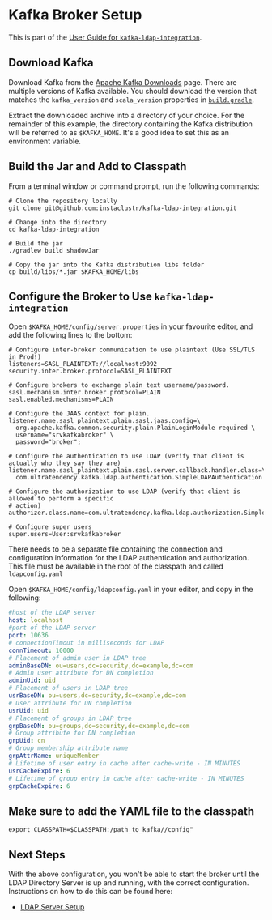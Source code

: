 # Kafka Broker Setup

This is part of the [User Guide for `kafka-ldap-integration`](index.md).

## Download Kafka

Download Kafka from the [Apache Kafka Downloads](http://kafka.apache.org/downloads) page. There are
multiple versions of Kafka available. You should download the version that matches the
`kafka_version` and `scala_version` properties in [`build.gradle`](../build.gradle).

Extract the downloaded archive into a directory of your choice. For the remainder of this example,
the directory containing the Kafka distribution will be referred to as `$KAFKA_HOME`. It's a good
idea to set this as an environment variable.

## Build the Jar and Add to Classpath

From a terminal window or command prompt, run the following commands:

```shell script
# Clone the repository locally
git clone git@github.com:instaclustr/kafka-ldap-integration.git

# Change into the directory
cd kafka-ldap-integration

# Build the jar
./gradlew build shadowJar

# Copy the jar into the Kafka distribution libs folder
cp build/libs/*.jar $KAFKA_HOME/libs
```

## Configure the Broker to Use `kafka-ldap-integration`

Open `$KAFKA_HOME/config/server.properties` in your favourite editor, and add the following lines
to the bottom:

```properties
# Configure inter-broker communication to use plaintext (Use SSL/TLS in Prod!)
listeners=SASL_PLAINTEXT://localhost:9092
security.inter.broker.protocol=SASL_PLAINTEXT

# Configure brokers to exchange plain text username/password.
sasl.mechanism.inter.broker.protocol=PLAIN
sasl.enabled.mechanisms=PLAIN

# Configure the JAAS context for plain.
listener.name.sasl_plaintext.plain.sasl.jaas.config=\
  org.apache.kafka.common.security.plain.PlainLoginModule required \
  username="srvkafkabroker" \
  password="broker";

# Configure the authentication to use LDAP (verify that client is actually who they say they are)
listener.name.sasl_plaintext.plain.sasl.server.callback.handler.class=\
  com.ultratendency.kafka.ldap.authentication.SimpleLDAPAuthentication

# Configure the authorization to use LDAP (verify that client is allowed to perform a specific
# action)
authorizer.class.name=com.ultratendency.kafka.ldap.authorization.SimpleLDAPAuthorizer

# Configure super users
super.users=User:srvkafkabroker
```

There needs to be a separate file containing the connection and configuration information for the
LDAP authentication and authorization. This file must be available in the root of the classpath and
called `ldapconfig.yaml`

Open `$KAFKA_HOME/config/ldapconfig.yaml` in your editor, and copy in the following:

```yaml
#host of the LDAP server
host: localhost
#port of the LDAP server
port: 10636
# connectionTimout in milliseconds for LDAP 
connTimeout: 10000
# Placement of admin user in LDAP tree
adminBaseDN: ou=users,dc=security,dc=example,dc=com
# Admin user attribute for DN completion
adminUid: uid
# Placement of users in LDAP tree
usrBaseDN: ou=users,dc=security,dc=example,dc=com
# User attribute for DN completion
usrUid: uid
# Placement of groups in LDAP tree
grpBaseDN: ou=groups,dc=security,dc=example,dc=com
# Group attribute for DN completion
grpUid: cn
# Group membership attribute name
grpAttrName: uniqueMember
# Lifetime of user entry in cache after cache-write - IN MINUTES
usrCacheExpire: 6
# Lifetime of group entry in cache after cache-write - IN MINUTES
grpCacheExpire: 6
```

## Make sure to add the YAML file to the classpath

```shell
export CLASSPATH=$CLASSPATH:/path_to_kafka//config"
```

## Next Steps

With the above configuration, you won't be able to start the broker until the LDAP Directory Server
is up and running, with the correct configuration. Instructions on how to do this can be found here:
* [LDAP Server Setup](ldap.md)
